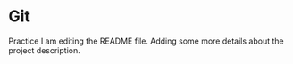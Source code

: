 # Git
Practice
I am editing the README file. Adding some more details about the project description.
